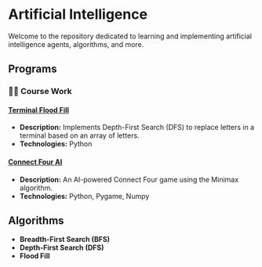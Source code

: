 # Artificial Intelligence

Welcome to the repository dedicated to learning and implementing artificial intelligence agents, algorithms, and more.

## Programs

### :woman_technologist: Course Work

#### [Terminal Flood Fill](https://github.com/Oluwa-Temmy/Artificial-Intelligence/tree/main/floodfill)
- **Description:** Implements Depth-First Search (DFS) to replace letters in a terminal based on an array of letters.
- **Technologies:** Python

#### [Connect Four AI](https://github.com/Oluwa-Temmy/Artificial-Intelligence/tree/main/minimax)
- **Description:** An AI-powered Connect Four game using the Minimax algorithm.
- **Technologies:** Python, Pygame, Numpy

## Algorithms

- **Breadth-First Search (BFS)**
- **Depth-First Search (DFS)**
- **Flood Fill**
